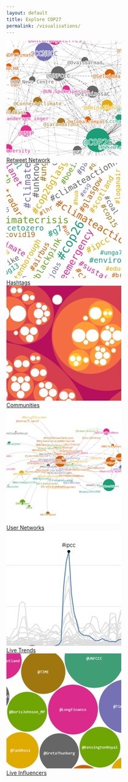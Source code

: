```yaml
---
layout: default
title: Explore COP27
permalink: /visualisations/
---
```


<div class="flexi flexi-7">
<div class="center"><a href="/visualisation/retweet_net"       ><img src="/assets/img/network_viz.png">  <br/>Retweet Network</a></div>
<div class="center"><a href="/visualisation/hashtags"          ><img src="/assets/img/hashtag_viz.png">  <br/>Hashtags</a></div>
<div class="center"><a href="/visualisation/communities"       ><img src="/assets/img/community_viz.png"><br/>Communities</a></div>
<div class="center"><a href="/visualisation/communities_search"><img src="/assets/img/ego_viz.png">      <br/>User Networks</a></div>
<div class="center"><a href="/visualisation/trends"            ><img src="/assets/img/trends_viz.png">   <br/>Live Trends</a></div>
<div class="center"><a href="/visualisation/influencers"       ><img src="/assets/img/influencer_fig_cropped.png">   <br/>Live Influencers</a></div>
</div>
